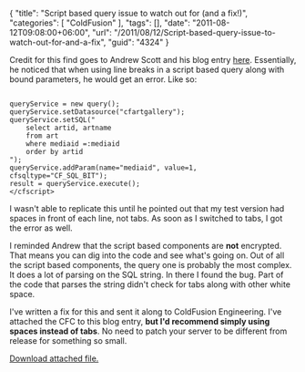 {
	"title": "Script based query issue to watch out for (and a fix!)",
	"categories": [
		"ColdFusion"
	],
	"tags": [],
	"date": "2011-08-12T09:08:00+06:00",
	"url": "/2011/08/12/Script-based-query-issue-to-watch-out-for-and-a-fix",
	"guid": "4324"
}

Credit for this find goes to Andrew Scott and his blog entry <a href="http://www.andyscott.id.au/2011/8/11/Tip-using-ColdFusion-query-in-cfscript-and-something-to-watch-out-for">here</a>. Essentially, he noticed that when using line breaks in a script based query along with bound parameters, he would get an error. Like so:

<p>

<code>
queryService = new query(); 
queryService.setDatasource("cfartgallery");
queryService.setSQL("
	select artid, artname
	from art
 	where mediaid =:mediaid
	order by artid
");
queryService.addParam(name="mediaid", value=1, cfsqltype="CF_SQL_BIT");
result = queryService.execute();
&lt;/cfscript&gt;
</code>

<p>

I wasn't able to replicate this until he pointed out that my test version had spaces in front of each line, not tabs. As soon as I switched to tabs, I got the error as well.

<p>

I reminded Andrew that the script based components are <b>not</b> encrypted. That means you can dig into the code and see what's going on. Out of all the script based components, the query one is probably the most complex. It does a lot of parsing on the SQL string. In there I found the bug. Part of the code that parses the string didn't check for tabs along with other white space.

<p>

I've written a fix for this and sent it along to ColdFusion Engineering. I've attached the CFC to this blog entry, <b>but I'd recommend simply using spaces instead of tabs</b>. No need to patch your server to be different from release for something so small.<p><a href='enclosures/C%3A%5Chosts%5C2009%2Ecoldfusionjedi%2Ecom%5Cenclosures%2Fquery1%2Ezip'>Download attached file.</a></p>